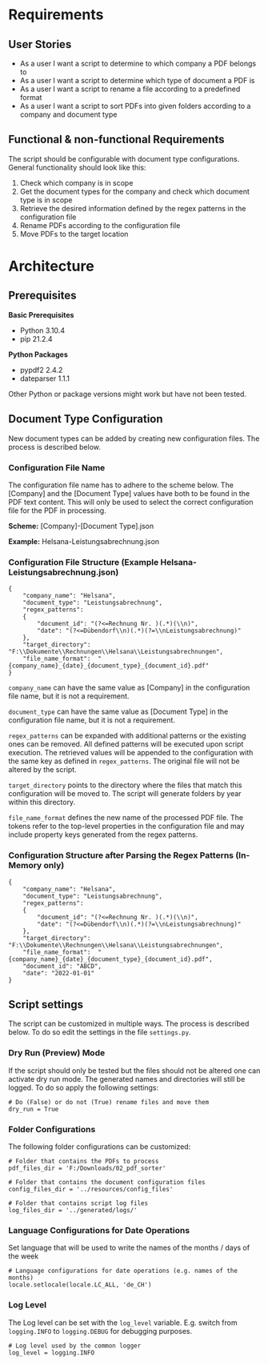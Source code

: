 # Requirements
## User Stories
- As a user I want a script to determine to which company a PDF belongs to
- As a user I want a script to determine which type of document a PDF is
- As a user I want a script to rename a file according to a predefined format
- As a user I want a script to sort PDFs into given folders according to a company and document type

## Functional & non-functional Requirements
The script should be configurable with document type configurations.
General functionality should look like this:
1. Check which company is in scope
2. Get the document types for the company and check which document type is in scope
3. Retrieve the desired information defined by the regex patterns in the configuration file
4. Rename PDFs according to the configuration file
5. Move PDFs to the target location

# Architecture
## Prerequisites
**Basic Prerequisites**
- Python 3.10.4
- pip 21.2.4

**Python Packages**
- pypdf2 2.4.2
- dateparser 1.1.1

Other Python or package versions might work but have not been tested.

## Document Type Configuration
New document types can be added by creating new configuration files. The process is described below.
### Configuration File Name
The configuration file name has to adhere to the scheme below. The [Company] and the [Document Type] values have both 
to be found in the PDF text content. This will only be used to select the correct configuration file for the PDF in 
processing. 

**Scheme:** [Company]-[Document Type].json

**Example:** Helsana-Leistungsabrechnung.json

### Configuration File Structure (Example Helsana-Leistungsabrechnung.json)
```
{
    "company_name": "Helsana",
    "document_type": "Leistungsabrechnung",
    "regex_patterns":
    {
        "document_id": "(?<=Rechnung Nr. )(.*)(\\n)",
        "date": "(?<=Dübendorf\\n)(.*)(?=\\nLeistungsabrechnung)"
    },
    "target_directory": "F:\\Dokumente\\Rechnungen\\Helsana\\Leistungsabrechnungen",
    "file_name_format":  "{company_name}_{date}_{document_type}_{document_id}.pdf"
}
```
`company_name` can have the same value as [Company] in the configuration file name, but it is not a requirement.

`document_type` can have the same value as [Document Type] in the configuration file name, but it is not a requirement.

`regex_patterns` can be expanded with additional patterns or the existing ones can be removed. All defined patterns will
be executed upon script execution. The retrieved values will be appended to the configuration with the same key as
defined in `regex_patterns`. The original file will not be altered by the script.

`target_directory` points to the directory where the files that match this configuration will be moved to. The script
will generate folders by year within this directory.

`file_name_format` defines the new name of the processed PDF file. The tokens refer to the top-level properties in 
the configuration file and may include property keys generated from the regex patterns.

### Configuration Structure after Parsing the Regex Patterns (In-Memory only)
```
{
    "company_name": "Helsana",
    "document_type": "Leistungsabrechnung",
    "regex_patterns":
    {
        "document_id": "(?<=Rechnung Nr. )(.*)(\\n)",
        "date": "(?<=Dübendorf\\n)(.*)(?=\\nLeistungsabrechnung)"
    },
    "target_directory": "F:\\Dokumente\\Rechnungen\\Helsana\\Leistungsabrechnungen",
    "file_name_format":  "{company_name}_{date}_{document_type}_{document_id}.pdf",
    "document_id": "ABCD",
    "date": "2022-01-01"
}
```

## Script settings
The script can be customized in multiple ways. The process is described below. To do so edit the settings in the
file `settings.py`.

### Dry Run (Preview) Mode
If the script should only be tested but the files should not be altered one can activate dry run mode. 
The generated names and directories will still be logged. To do so apply the following settings: 
```
# Do (False) or do not (True) rename files and move them
dry_run = True
```

### Folder Configurations
The following folder configurations can be customized:
```
# Folder that contains the PDFs to process
pdf_files_dir = 'F:/Downloads/02_pdf_sorter'

# Folder that contains the document configuration files
config_files_dir = '../resources/config_files'

# Folder that contains script log files
log_files_dir = '../generated/logs/'
```

### Language Configurations for Date Operations
Set language that will be used to write the names of the months / days of the week
```
# Language configurations for date operations (e.g. names of the months)
locale.setlocale(locale.LC_ALL, 'de_CH')
```

### Log Level
The Log level can be set with the `log_level` variable. E.g. switch from `logging.INFO` to `logging.DEBUG` for 
debugging purposes.
```
# Log level used by the common logger
log_level = logging.INFO
```